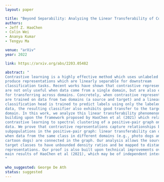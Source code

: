 ```yaml
---
layout: paper

title: "Beyond Separability: Analyzing the Linear Transferability of Contrastive Representations to Related Subpopulations"
authors:
- Jeff Z. HaoChen
- Colin Wei
- Ananya Kumar
- Tengyu Ma

venue: "arXiv"
year: 2022

link: https://arxiv.org/abs/2203.05482

abstract: "
Contrastive learning is a highly effective method which uses unlabeled data to
produce representations which are linearly separable for downstream
classification tasks. Recent works have shown that contrastive representations
are not only useful when data come from a single domain, but are also effective
for transferring across domains. Concretely, when contrastive representations
are trained on data from two domains (a source and target) and a linear
classification head is trained to predict labels using only the labeled source
data, the resulting classifier also exhibits good transfer to the target
domain. In this work, we analyze this linear transferability phenomenon,
building upon the framework proposed by HaoChen et al (2021) which relates
contrastive learning to spectral clustering of a positive-pair graph on the
data. We prove that contrastive representations capture relationships between
subpopulations in the positive-pair graph: linear transferability can occur
when data from the same class in different domains (e.g., photo dogs and
cartoon dogs) are connected in the graph. Our analysis allows the source and
target classes to have unbounded density ratios and be mapped to distant
representations. Our proof is also built upon technical improvements over the
main results of HaoChen et al (2021), which may be of independent interest.
"

who_suggested: George De Ath
status: suggested
---
```

